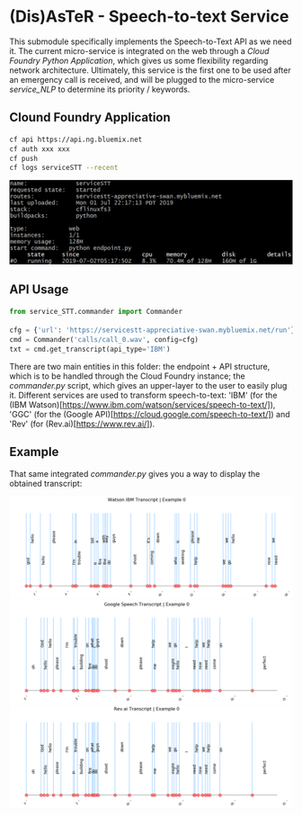 # (Dis)AsTeR - Speech-to-text Service

This submodule specifically implements the Speech-to-Text API as we need it. The current micro-service is integrated on the web through a *Cloud Foundry Python Application*, which gives us some flexibility regarding network architecture. Ultimately, this service is the first one to be used after an emergency call is received, and will be plugged to the micro-service *service_NLP* to determine its priority / keywords. 

## Clound Foundry Application

```bash
cf api https://api.ng.bluemix.net
cf auth xxx xxx
cf push
cf logs serviceSTT --recent
```

![SERVICE](./figures/service.png)

## API Usage

```python
from service_STT.commander import Commander

cfg = {'url': 'https://servicestt-appreciative-swan.mybluemix.net/run'}
cmd = Commander('calls/call_0.wav', config=cfg)
txt = cmd.get_transcript(api_type='IBM')
```

There are two main entities in this folder: the endpoint + API structure, which is to be handled through the Cloud Foundry instance; the _commander.py_ script, which gives an upper-layer to the user to easily plug it. Different services are used to transform speech-to-text: 'IBM' (for the (IBM Watson)[https://www.ibm.com/watson/services/speech-to-text/]), 'GGC' (for the (Google API)[https://cloud.google.com/speech-to-text/]) and 'Rev' (for (Rev.ai)[https://www.rev.ai/]).

## Example

That same integrated _commander.py_ gives you a way to display the obtained transcript:

![SERVICE](./figures/example_0_IBM.png)
![SERVICE](./figures/example_0_GGC.png)
![SERVICE](./figures/example_0_Rev.png)